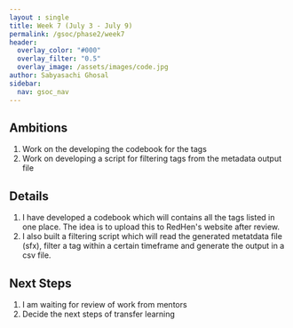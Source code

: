 ```yaml
---
layout : single 
title: Week 7 (July 3 - July 9) 
permalink: /gsoc/phase2/week7
header:
  overlay_color: "#000"
  overlay_filter: "0.5"
  overlay_image: /assets/images/code.jpg
author: Sabyasachi Ghosal
sidebar:
  nav: gsoc_nav
---
```


## Ambitions
1. Work on the developing the codebook for the tags
2. Work on developing a script for filtering tags from the metadata output file

## Details
1. I have developed a codebook which will contains all the tags listed in one place. The idea is to upload this to RedHen's website after review.
2. I also built a filtering script which will read the generated metatdata file (sfx), filter a tag within a certain timeframe and generate the output in a csv file.

## Next Steps
1. I am waiting for review of work from mentors 
2. Decide the next steps of transfer learning